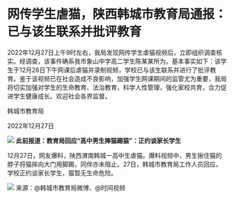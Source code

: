 # 网传学生虐猫，陕西韩城市教育局通报：已与该生联系并批评教育

2022年12月27日上午9时左右，我局发现网传学生虐猫视频后，立即组织调查核实。经调查，该事件确系我市象山中学高二学生陈某某所为。基本事实如下：该学生于12月26日下午网课后虐猫并录制视频，学校已与该生联系并进行了批评教育。鉴于该视频已在社会造成不良影响，加强学生网课期间的监管尤为重要，我局将切实加强对学生的生命教育、法治教育，科学人性管理，强化家校共育，合力促进学生健康成长。欢迎社会各界监督。

韩城市教育局

2022年12月27日

![](https://inews.gtimg.com/newsapp_bt/0/15580187028/1000)
**此前报道：教育局回应“高中男生摔猫踢猫”：正约谈家长学生**

12月27日，网友爆料，陕西渭南韩城一高中生虐猫。爆料视频中，男生揪住猫的脖子将猫摔向大门用脚踢，同伴亦未阻止。27日，韩城市教育局工作人员回应，学校正约谈家长学生，猫暂无生命危险。

![](https://inews.gtimg.com/newsapp_bt/0/15580187029/1000)
来源：@韩城市教育局微博、@时间视频

